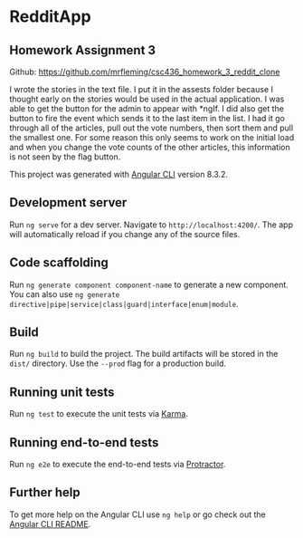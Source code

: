 # RedditApp

## Homework Assignment 3

Github: https://github.com/mrfleming/csc436_homework_3_reddit_clone

I wrote the stories in the text file.  I put it in the assests folder because I thought early on the stories would be used in the actual application.  I was able to get the button for the admin to appear with *ngIf.  I did also get the button to fire the event which sends it to the last item in the list.  I had it go through all of the articles, pull out the vote numbers, then sort them and pull the smallest one.  For some reason this only seems to work on the initial load and when you change the vote counts of the other articles, this information is not seen by the flag button.

This project was generated with [Angular CLI](https://github.com/angular/angular-cli) version 8.3.2.

## Development server

Run `ng serve` for a dev server. Navigate to `http://localhost:4200/`. The app will automatically reload if you change any of the source files.

## Code scaffolding

Run `ng generate component component-name` to generate a new component. You can also use `ng generate directive|pipe|service|class|guard|interface|enum|module`.

## Build

Run `ng build` to build the project. The build artifacts will be stored in the `dist/` directory. Use the `--prod` flag for a production build.

## Running unit tests

Run `ng test` to execute the unit tests via [Karma](https://karma-runner.github.io).

## Running end-to-end tests

Run `ng e2e` to execute the end-to-end tests via [Protractor](http://www.protractortest.org/).

## Further help

To get more help on the Angular CLI use `ng help` or go check out the [Angular CLI README](https://github.com/angular/angular-cli/blob/master/README.md).
